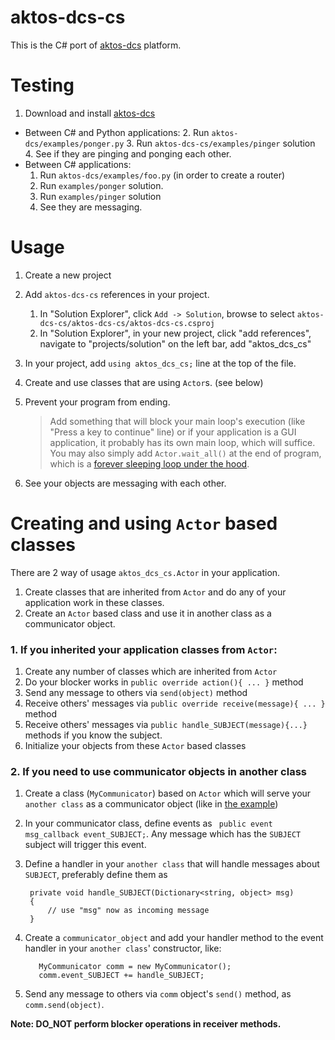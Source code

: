 # aktos-dcs-cs

This is the C# port of [aktos-dcs](https://github.com/ceremcem/aktos-dcs) platform. 

# Testing 

1. Download and install [aktos-dcs](https://github.com/ceremcem/aktos-dcs)
* Between C# and Python applications: 
  2. Run `aktos-dcs/examples/ponger.py`
  3. Run `aktos-dcs-cs/examples/pinger` solution
  4. See if they are pinging and ponging each other. 
* Between C# applications: 
   1. Run `aktos-dcs/examples/foo.py` (in order to create a router) 
   2. Run `examples/ponger` solution. 
   3. Run `examples/pinger` solution 
   4. See they are messaging.

# Usage

1. Create a new project 
2. Add `aktos-dcs-cs` references in your project. 
   1. In "Solution Explorer", click `Add -> Solution`, browse to select `aktos-dcs-cs/aktos-dcs-cs/aktos-dcs-cs.csproj`
   2. In "Solution Explorer", in your new project, click "add references", navigate to "projects/solution" on the left bar, add "aktos_dcs_cs"
3. In your project, add `using aktos_dcs_cs;` line at the top of the file. 

4. Create and use classes that are using `Actor`s. (see below)
5. Prevent your program from ending. 
   
      > Add something that will block your main loop's execution (like "Press a key to continue" line) or if your application is a GUI application, it probably has its own main loop, which will suffice. You may also simply add `Actor.wait_all()` at the end of program, which is a [forever sleeping loop under the hood](https://github.com/ceremcem/aktos-dcs-cs/blob/master/aktos-dcs-cs/actor.cs#L247-L253). 

6. See your objects are messaging with each other. 

# Creating and using `Actor` based classes
There are 2 way of usage `aktos_dcs_cs.Actor` in your application. 
 
1. Create classes that are inherited from `Actor` and do any of your application work in these classes. 
2. Create an `Actor` based class and use it in another class as a communicator object. 


### 1. If you inherited your application classes from `Actor`: 
1. Create any number of classes which are inherited from `Actor`
2. Do your blocker works in `public override action(){ ... }` method
3. Send any message to others via `send(object)` method
4. Receive others' messages via `public override receive(message){ ... }` method
5. Receive others' messages via `public handle_SUBJECT(message){...}` methods if you know the subject. 
6. Initialize your objects from these `Actor` based classes

### 2. If you need to use communicator objects in another class 
1. Create a class (`MyCommunicator`) based on `Actor` which will serve your `another class` as a communicator object (like in [the example](https://github.com/ceremcem/aktos-dcs-cs/blob/master/examples/gui-example/gui-example/Form1.cs#L42-L54)) 
2. In your communicator class, define events as ` public event msg_callback event_SUBJECT;`. Any message which has the `SUBJECT` subject will trigger this event. 
4. Define a handler in your `another class` that will handle messages about `SUBJECT`, preferably define them as 
      
        private void handle_SUBJECT(Dictionary<string, object> msg)
        {
            // use "msg" now as incoming message 
        }

5. Create a `communicator_object` and add your handler method to the event handler in your `another class`' constructor, like: 

          MyCommunicator comm = new MyCommunicator(); 
          comm.event_SUBJECT += handle_SUBJECT; 
          
6. Send any message to others via `comm` object's `send()` method, as `comm.send(object)`. 
          

**Note: DO_NOT perform blocker operations in receiver methods.**
